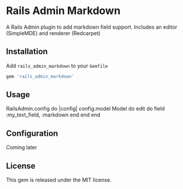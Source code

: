 # Rails Admin Markdown 

A Rails Admin plugin to add markdown field support. Includes an editor (SimpleMDE) and renderer (Redcarpet)

## Installation
Add `rails_admin_markdown` to your `Gemfile`

```ruby
gem 'rails_admin_markdown'

```

## Usage
RailsAdmin.config do |config|
  config.model Model do
    edit do
      field :my_text_field, :markdown
    end
  end
end

## Configuration
Coming later

## License
This gem is released under the MIT license.
